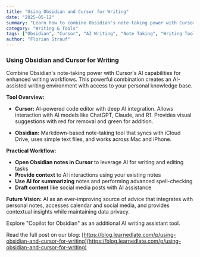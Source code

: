 ```yaml
---
title: "Using Obsidian and Cursor for Writing"
date: "2025-05-12"
summary: "Learn how to combine Obsidian's note-taking power with Cursor's AI capabilities for enhanced writing workflows. Discover practical ways to leverage AI for contextual writing assistance."
category: "Writing & Tools"
tags: ["Obsidian", "Cursor", "AI Writing", "Note Taking", "Writing Tools"]
author: "Florian Strauf"
---
```


### Using Obsidian and Cursor for Writing

Combine Obsidian's note-taking power with Cursor's AI capabilities for enhanced writing workflows. This powerful combination creates an AI-assisted writing environment with access to your personal knowledge base.

**Tool Overview:**

* **Cursor:** AI-powered code editor with deep AI integration. Allows interaction with AI models like ChatGPT, Claude, and R1. Provides visual suggestions with red for removal and green for addition.

* **Obsidian:** Markdown-based note-taking tool that syncs with iCloud Drive, uses simple text files, and works across Mac and iPhone.

**Practical Workflow:**

* **Open Obsidian notes in Cursor** to leverage AI for writing and editing tasks
* **Provide context** to AI interactions using your existing notes
* **Use AI for summarizing** notes and performing advanced spell-checking
* **Draft content** like social media posts with AI assistance

**Future Vision:** AI as an ever-improving source of advice that integrates with personal notes, accesses calendar and social media, and provides contextual insights while maintaining data privacy.

Explore "Copilot for Obsidian" as an additional AI writing assistant tool.

Read the full post on our blog: [https://blog.learnedlate.com/p/using-obsidian-and-cursor-for-writing](https://blog.learnedlate.com/p/using-obsidian-and-cursor-for-writing)